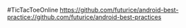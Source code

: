 #TicTacToeOnline
https://github.com/futurice/android-best-practice://github.com/futurice/android-best-practices
